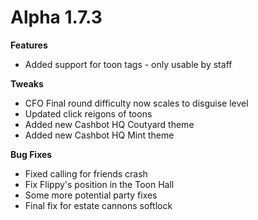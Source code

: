 Alpha 1.7.3
=======
**Features**
- Added support for toon tags - only usable by staff

**Tweaks**
- CFO Final round difficulty now scales to disguise level
- Updated click reigons of toons
- Added new Cashbot HQ Coutyard theme
- Added new Cashbot HQ Mint theme

**Bug Fixes**
- Fixed calling for friends crash
- Fix Flippy's position in the Toon Hall
- Some more potential party fixes
- Final fix for estate cannons softlock
